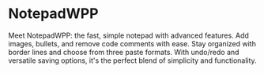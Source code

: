 # NotepadWPP
Meet NotepadWPP: the fast, simple notepad with advanced features. Add images, bullets, and remove code comments with ease. Stay organized with border lines and choose from three paste formats. With undo/redo and versatile saving options, it's the perfect blend of simplicity and functionality.
